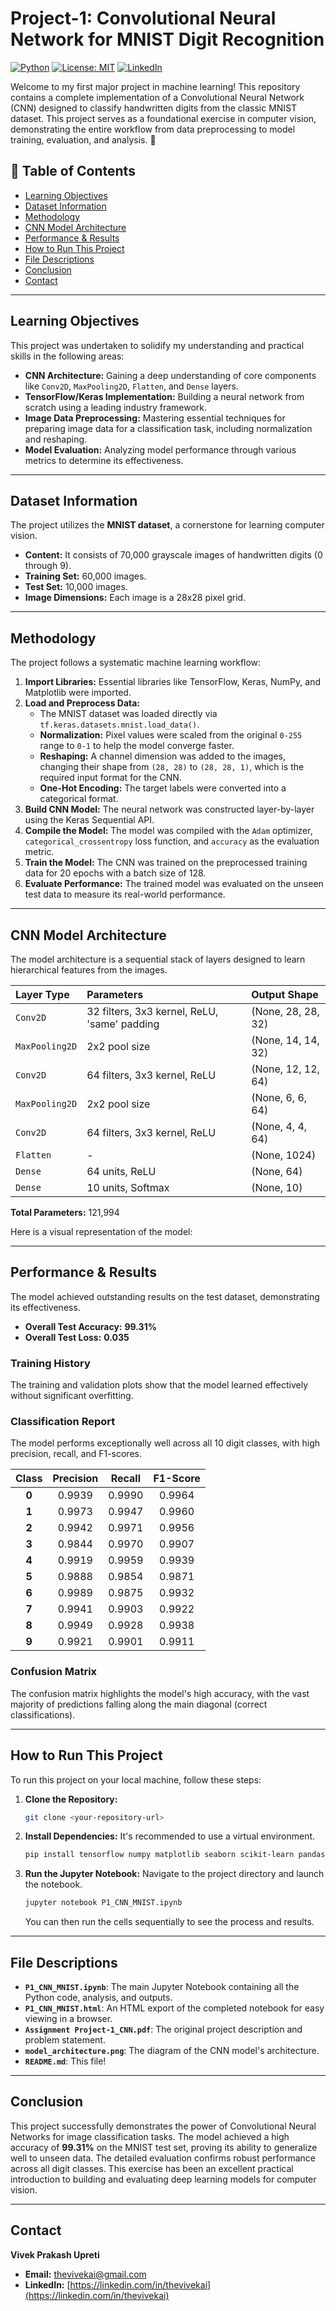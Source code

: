 # Project-1: Convolutional Neural Network for MNIST Digit Recognition

[![Python](https://img.shields.io/badge/Python-3.9+-blue?style=for-the-badge&logo=python)](https://www.python.org/)
[![License: MIT](https://img.shields.io/badge/License-MIT-yellow.svg?style=for-the-badge)](https://opensource.org/licenses/MIT)
[![LinkedIn](https://img.shields.io/badge/LinkedIn-Connect-blue?style=for-the-badge&logo=linkedin)](https://www.linkedin.com/in/thevivekai/)

Welcome to my first major project in machine learning\! This repository contains a complete implementation of a Convolutional Neural Network (CNN) designed to classify handwritten digits from the classic MNIST dataset. This project serves as a foundational exercise in computer vision, demonstrating the entire workflow from data preprocessing to model training, evaluation, and analysis. 🚀

## 📜 Table of Contents

* [Learning Objectives](#learning-objectives)
* [Dataset Information](#dataset-information)
* [Methodology](#methodology)
* [CNN Model Architecture](#cnn-model-architecture)
* [Performance & Results](#performance--results)
* [How to Run This Project](#how-to-run-this-project)
* [File Descriptions](#file-descriptions)
* [Conclusion](#conclusion)
* [Contact](#contact)

-----

## Learning Objectives

This project was undertaken to solidify my understanding and practical skills in the following areas:

  * **CNN Architecture:** Gaining a deep understanding of core components like `Conv2D`, `MaxPooling2D`, `Flatten`, and `Dense` layers.
  * **TensorFlow/Keras Implementation:** Building a neural network from scratch using a leading industry framework.
  * **Image Data Preprocessing:** Mastering essential techniques for preparing image data for a classification task, including normalization and reshaping.
  * **Model Evaluation:** Analyzing model performance through various metrics to determine its effectiveness.

-----

## Dataset Information

The project utilizes the **MNIST dataset**, a cornerstone for learning computer vision.

  * **Content:** It consists of 70,000 grayscale images of handwritten digits (0 through 9).
  * **Training Set:** 60,000 images.
  * **Test Set:** 10,000 images.
  * **Image Dimensions:** Each image is a 28x28 pixel grid.

-----

## Methodology

The project follows a systematic machine learning workflow:

1.  **Import Libraries:** Essential libraries like TensorFlow, Keras, NumPy, and Matplotlib were imported.
2.  **Load and Preprocess Data:**
      * The MNIST dataset was loaded directly via `tf.keras.datasets.mnist.load_data()`.
      * **Normalization:** Pixel values were scaled from the original `0-255` range to `0-1` to help the model converge faster.
      * **Reshaping:** A channel dimension was added to the images, changing their shape from `(28, 28)` to `(28, 28, 1)`, which is the required input format for the CNN.
      * **One-Hot Encoding:** The target labels were converted into a categorical format.
3.  **Build CNN Model:** The neural network was constructed layer-by-layer using the Keras Sequential API.
4.  **Compile the Model:** The model was compiled with the `Adam` optimizer, `categorical_crossentropy` loss function, and `accuracy` as the evaluation metric.
5.  **Train the Model:** The CNN was trained on the preprocessed training data for 20 epochs with a batch size of 128.
6.  **Evaluate Performance:** The trained model was evaluated on the unseen test data to measure its real-world performance.

-----

## CNN Model Architecture

The model architecture is a sequential stack of layers designed to learn hierarchical features from the images.

| Layer Type | Parameters | Output Shape |
| :--- | :--- | :--- |
| `Conv2D` | 32 filters, 3x3 kernel, ReLU, 'same' padding | (None, 28, 28, 32) |
| `MaxPooling2D`| 2x2 pool size | (None, 14, 14, 32) |
| `Conv2D` | 64 filters, 3x3 kernel, ReLU | (None, 12, 12, 64) |
| `MaxPooling2D`| 2x2 pool size | (None, 6, 6, 64) |
| `Conv2D` | 64 filters, 3x3 kernel, ReLU | (None, 4, 4, 64) |
| `Flatten` | - | (None, 1024) |
| `Dense` | 64 units, ReLU | (None, 64) |
| `Dense` | 10 units, Softmax | (None, 10) |

**Total Parameters:** 121,994

Here is a visual representation of the model:

-----

## Performance & Results

The model achieved outstanding results on the test dataset, demonstrating its effectiveness.

  * **Overall Test Accuracy:** **99.31%**
  * **Overall Test Loss:** **0.035**

### Training History

The training and validation plots show that the model learned effectively without significant overfitting.

### Classification Report

The model performs exceptionally well across all 10 digit classes, with high precision, recall, and F1-scores.

| Class | Precision | Recall | F1-Score |
| :---: | :---: | :---: | :---: |
| **0** | 0.9939 | 0.9990 | 0.9964 |
| **1** | 0.9973 | 0.9947 | 0.9960 |
| **2** | 0.9942 | 0.9971 | 0.9956 |
| **3** | 0.9844 | 0.9970 | 0.9907 |
| **4** | 0.9919 | 0.9959 | 0.9939 |
| **5** | 0.9888 | 0.9854 | 0.9871 |
| **6** | 0.9989 | 0.9875 | 0.9932 |
| **7** | 0.9941 | 0.9903 | 0.9922 |
| **8** | 0.9949 | 0.9928 | 0.9938 |
| **9** | 0.9921 | 0.9901 | 0.9911 |

### Confusion Matrix

The confusion matrix highlights the model's high accuracy, with the vast majority of predictions falling along the main diagonal (correct classifications).

-----

## How to Run This Project

To run this project on your local machine, follow these steps:

1.  **Clone the Repository:**
    ```bash
    git clone <your-repository-url>
    ```
2.  **Install Dependencies:**
    It's recommended to use a virtual environment.
    ```bash
    pip install tensorflow numpy matplotlib seaborn scikit-learn pandas
    ```
3.  **Run the Jupyter Notebook:**
    Navigate to the project directory and launch the notebook.
    ```bash
    jupyter notebook P1_CNN_MNIST.ipynb
    ```
    You can then run the cells sequentially to see the process and results.

-----

## File Descriptions

  * **`P1_CNN_MNIST.ipynb`**: The main Jupyter Notebook containing all the Python code, analysis, and outputs.
  * **`P1_CNN_MNIST.html`**: An HTML export of the completed notebook for easy viewing in a browser.
  * **`Assignment Project-1_CNN.pdf`**: The original project description and problem statement.
  * **`model_architecture.png`**: The diagram of the CNN model's architecture.
  * **`README.md`**: This file\!

-----

## Conclusion

This project successfully demonstrates the power of Convolutional Neural Networks for image classification tasks. The model achieved a high accuracy of **99.31%** on the MNIST test set, proving its ability to generalize well to unseen data. The detailed evaluation confirms robust performance across all digit classes. This exercise has been an excellent practical introduction to building and evaluating deep learning models for computer vision.

-----

## Contact

**Vivek Prakash Upreti**

  * **Email:** thevivekai@gmail.com
  * **LinkedIn:** [https://linkedin.com/in/thevivekai](https://linkedin.com/in/thevivekai)
